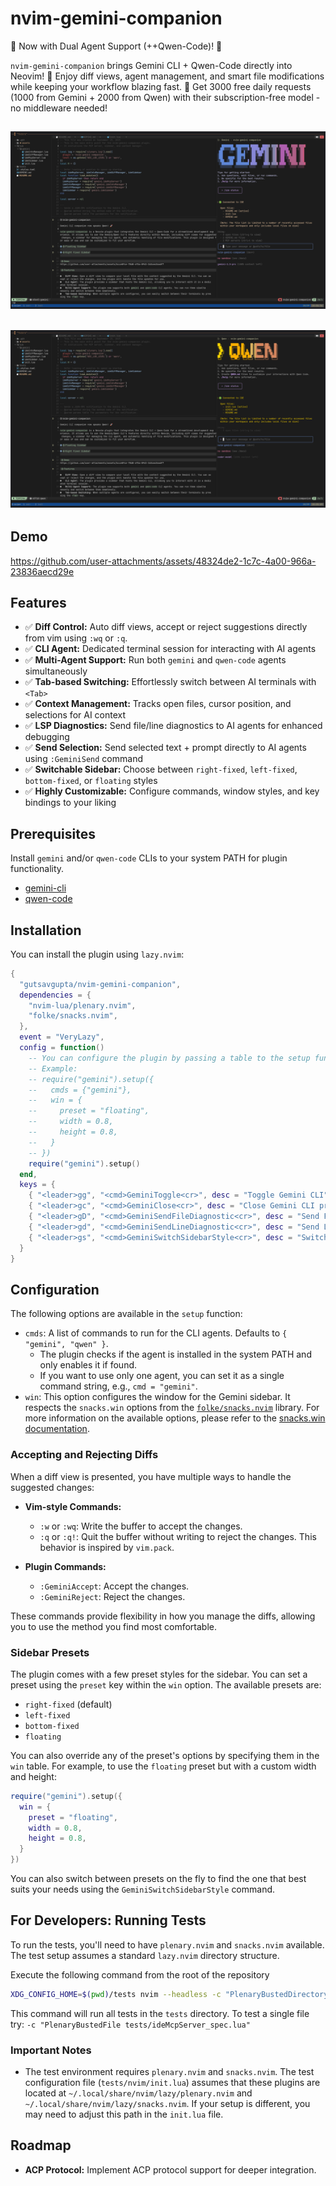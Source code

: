 # nvim-gemini-companion

🚀 Now with Dual Agent Support (++Qwen-Code)! 🤖

`nvim-gemini-companion` brings Gemini CLI + Qwen-Code directly into Neovim! 🚀 Enjoy diff views, agent management, and smart file modifications while keeping your workflow blazing fast. 🌟 Get 3000 free daily requests (1000 from Gemini + 2000 from Qwen) with their subscription-free model - no middleware needed!

![Gemini](https://raw.githubusercontent.com/gutsavgupta/nvim-gemini-companion/dev/assets/Gemini-20250928.png)
-------
![Qwen](https://raw.githubusercontent.com/gutsavgupta/nvim-gemini-companion/dev/assets/Qwen-20250928.png)
-------

## Demo
https://github.com/user-attachments/assets/48324de2-1c7c-4a00-966a-23836aecd29e

## Features

*   ✅ **Diff Control:** Auto diff views, accept or reject suggestions directly from vim using `:wq` or `:q`.
*   ✅ **CLI Agent:** Dedicated terminal session for interacting with AI agents
*   ✅ **Multi-Agent Support:** Run both `gemini` and `qwen-code` agents simultaneously 
*   ✅ **Tab-based Switching:** Effortlessly switch between AI terminals with `<Tab>`
*   ✅ **Context Management:** Tracks open files, cursor position, and selections for AI context
*   ✅ **LSP Diagnostics:** Send file/line diagnostics to AI agents for enhanced debugging
*   ✅ **Send Selection:** Send selected text + prompt directly to AI agents using `:GeminiSend` command
*   ✅ **Switchable Sidebar:** Choose between `right-fixed`, `left-fixed`, `bottom-fixed`, or `floating` styles
*   ✅ **Highly Customizable:** Configure commands, window styles, and key bindings to your liking

## Prerequisites

Install `gemini` and/or `qwen-code` CLIs to your system PATH for plugin functionality. 

*   [gemini-cli](https://github.com/google-gemini/gemini-cli) 
*   [qwen-code](https://github.com/QwenLM/qwen-code)

## Installation

You can install the plugin using `lazy.nvim`:

```lua
{
  "gutsavgupta/nvim-gemini-companion",
  dependencies = {
    "nvim-lua/plenary.nvim",
    "folke/snacks.nvim",
  },
  event = "VeryLazy",
  config = function()
    -- You can configure the plugin by passing a table to the setup function
    -- Example:
    -- require("gemini").setup({
    --   cmds = {"gemini"},
    --   win = {
    --     preset = "floating",
    --     width = 0.8,
    --     height = 0.8,
    --   }
    -- })
    require("gemini").setup()
  end,
  keys = {
    { "<leader>gg", "<cmd>GeminiToggle<cr>", desc = "Toggle Gemini CLI"},
    { "<leader>gc", "<cmd>GeminiClose<cr>", desc = "Close Gemini CLI process"},
    { "<leader>gD", "<cmd>GeminiSendFileDiagnostic<cr>", desc = "Send File Diagnostics"},
    { "<leader>gd", "<cmd>GeminiSendLineDiagnostic<cr>", desc = "Send Line Diagnostics"},
    { "<leader>gs", "<cmd>GeminiSwitchSidebarStyle<cr>", desc = "Switch Sidebar Style"},
  }
}
```

## Configuration

The following options are available in the `setup` function:

*   `cmds`: A list of commands to run for the CLI agents. Defaults to `{ "gemini", "qwen" }`.
    *   The plugin checks if the agent is installed in the system PATH and only enables it if found.
    *   If you want to use only one agent, you can set it as a single command string, e.g., `cmd = "gemini"`.
*   `win`: This option configures the window for the Gemini sidebar. It respects the `snacks.win` options from the [`folke/snacks.nvim`](https://github.com/folke/snacks.nvim) library. For more information on the available options, please refer to the [snacks.win documentation](https://github.com/folke/snacks.nvim/blob/main/docs/win.md).

### Accepting and Rejecting Diffs

When a diff view is presented, you have multiple ways to handle the suggested changes:

*   **Vim-style Commands:**
    *   `:w` or `:wq`: Write the buffer to accept the changes.
    *   `:q` or `:q!`: Quit the buffer without writing to reject the changes.
    This behavior is inspired by `vim.pack`.

*   **Plugin Commands:**
    *   `:GeminiAccept`: Accept the changes.
    *   `:GeminiReject`: Reject the changes.

These commands provide flexibility in how you manage the diffs, allowing you to use the method you find most comfortable.


### Sidebar Presets

The plugin comes with a few preset styles for the sidebar. You can set a preset using the `preset` key within the `win` option. The available presets are:
*   `right-fixed` (default)
*   `left-fixed`
*   `bottom-fixed`
*   `floating`

You can also override any of the preset's options by specifying them in the `win` table. For example, to use the `floating` preset but with a custom width and height:
```lua
require("gemini").setup({
  win = {
    preset = "floating",
    width = 0.8,
    height = 0.8,
  }
})
```

You can also switch between presets on the fly to find the one that best suits your needs using the `GeminiSwitchSidebarStyle` command.

## For Developers: Running Tests

To run the tests, you'll need to have `plenary.nvim` and `snacks.nvim` available. The test setup assumes a standard `lazy.nvim` directory structure.

Execute the following command from the root of the repository

```bash
XDG_CONFIG_HOME=$(pwd)/tests nvim --headless -c "PlenaryBustedDirectory tests"
```
This command will run all tests in the `tests` directory. To test a single file try: `-c "PlenaryBustedFile tests/ideMcpServer_spec.lua"`

### Important Notes

*   The test environment requires `plenary.nvim` and `snacks.nvim`. The test configuration file (`tests/nvim/init.lua`) assumes that these plugins are located at `~/.local/share/nvim/lazy/plenary.nvim` and `~/.local/share/nvim/lazy/snacks.nvim`. If your setup is different, you may need to adjust this path in the `init.lua` file.

## Roadmap

*   **ACP Protocol:** Implement ACP protocol support for deeper integration.
